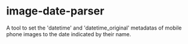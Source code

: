 # image-date-parser
A tool to set the 'datetime' and 'datetime_original' metadatas of mobile phone images to the date indicated by their name.
